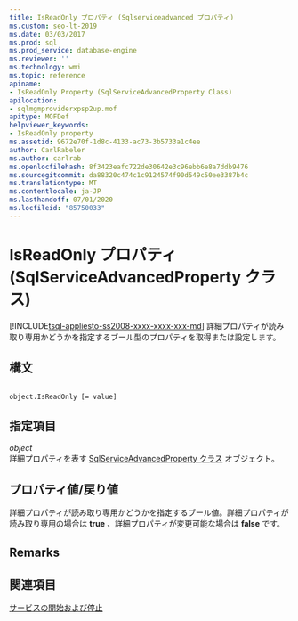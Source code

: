 ```yaml
---
title: IsReadOnly プロパティ (Sqlserviceadvanced プロパティ)
ms.custom: seo-lt-2019
ms.date: 03/03/2017
ms.prod: sql
ms.prod_service: database-engine
ms.reviewer: ''
ms.technology: wmi
ms.topic: reference
apiname:
- IsReadOnly Property (SqlServiceAdvancedProperty Class)
apilocation:
- sqlmgmproviderxpsp2up.mof
apitype: MOFDef
helpviewer_keywords:
- IsReadOnly property
ms.assetid: 9672e70f-1d8c-4133-ac73-3b5733a1c4ee
author: CarlRabeler
ms.author: carlrab
ms.openlocfilehash: 8f3423eafc722de30642e3c96ebb6e8a7ddb9476
ms.sourcegitcommit: da88320c474c1c9124574f90d549c50ee3387b4c
ms.translationtype: MT
ms.contentlocale: ja-JP
ms.lasthandoff: 07/01/2020
ms.locfileid: "85750033"
---
```

# <a name="isreadonly-property-sqlserviceadvancedproperty-class"></a>IsReadOnly プロパティ (SqlServiceAdvancedProperty クラス)
[!INCLUDE[tsql-appliesto-ss2008-xxxx-xxxx-xxx-md](../../../includes/applies-to-version/sqlserver.md)]
  詳細プロパティが読み取り専用かどうかを指定するブール型のプロパティを取得または設定します。  
  
## <a name="syntax"></a>構文  
  
```  
  
object.IsReadOnly [= value]  
```  
  
## <a name="parts"></a>指定項目  
 *object*  
 詳細プロパティを表す [SqlServiceAdvancedProperty クラス](../../../relational-databases/wmi-provider-configuration-classes/sqlserviceadvancedproperty-class/sqlserviceadvancedproperty-class.md) オブジェクト。  
  
## <a name="property-valuereturn-value"></a>プロパティ値/戻り値  
 詳細プロパティが読み取り専用かどうかを指定するブール値。詳細プロパティが読み取り専用の場合は **true** 、詳細プロパティが変更可能な場合は **false** です。  
  
## <a name="remarks"></a>Remarks  
  
## <a name="see-also"></a>関連項目  
 [サービスの開始および停止](https://technet.microsoft.com/library/ms174886\(v=sql.105\).aspx)  
  
  
